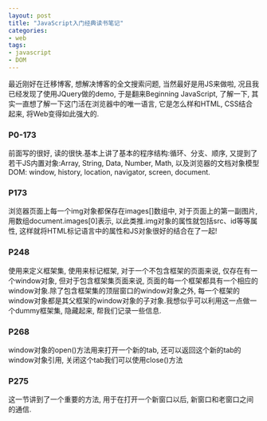 ```yaml
---
layout: post
title: "JavaScript入门经典读书笔记"
categories:
- web
tags:
- javascript
- DOM
---
```


最近刚好在迁移博客, 想解决博客的全文搜索问题, 当然最好是用JS来做啦, 况且我已经发现了使用JQuery做的demo, 于是翻来Beginning JavaScript, 了解一下, 其实一直想了解一下这门活在浏览器中的唯一语言, 它是怎么样和HTML, CSS结合起来, 将Web变得如此强大的.


### P0-173

前面写的很好, 读的很快.基本上讲了基本的程序结构:循环、分支、顺序, 又提到了若干JS内置对象:Array, String, Data, Number, Math, 以及浏览器的文档对象模型DOM: window, history, location, navigator, screen, document.

### P173

浏览器页面上每一个img对象都保存在images[]数组中, 对于页面上的第一副图片, 用数组document.images[0]表示, 以此类推.img对象的属性就包括src、id等等属性, 这样就将HTML标记语言中的属性和JS对象很好的结合在了一起!

### P248

使用<frameset>来定义框架集, 使用<frame>来标记框架, 对于一个不包含框架的页面来说, 仅存在有一个window对象, 但对于包含框架集页面来说, 页面的每一个框架都具有一个相应的window对象.除了包含框架集的顶层窗口的window对象之外, 每一个框架的window对象都是其父框架的window对象的子对象.我想似乎可以利用这一点做一个dummy框架集, 隐藏起来, 帮我们记录一些信息.

### P268

window对象的open()方法用来打开一个新的tab, 还可以返回这个新的tab的window对象引用, 关闭这个tab我们可以使用close()方法

### P275

这一节讲到了一个重要的方法, 用于在打开一个新窗口以后, 新窗口和老窗口之间的通信.
